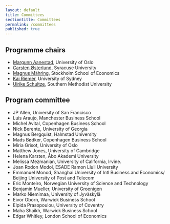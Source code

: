 ```yaml
---
layout: default
title: Committees
sectiontitle: Committees
permalink: /committees
published: true
---
```


## Programme chairs
- [Margunn Aanestad](http://www.mn.uio.no/ifi/english/people/aca/margunn/index.html), University of Oslo 
- [Carsten Østerlund](https://ischool.syr.edu/people/directories/view/costerlu/), Syracuse University
- [Magnus Mähring](https://www.hhs.se/sv/personsida/?personId=2861033), Stockholm School of Economics
- [Kai Riemer](http://sydney.edu.au/business/staff/kai.riemer), University of Sydney
- [Ulrike Schultze](http://www.smu.edu/Cox/Departments/FacultyDirectory/SchultzeUlrike), Southern Methodist University

## Program committee
- JP Allen,	University of San Francisco
- Luis Araujo, Manchester Business School
- Michel Avital, Copenhagen Business School
- Nick Berente,	University of Georgia
- Magnus Bergquist,	Halmstad University
- Mads Bødker, Copenhagen Business School
- Miria Grisot, University of Oslo
- Matthew Jones, University of Cambridge
- Helena Karsten,	Åbo Akademi University
- Melissa Mezmanian, University of California, Irvine. 
- Joan Rodon Modol, ESADE Ramon Llull University
- Emmanuel Monod, Shanghai University of Intl Business and Economics/ Beijing University of Post and Telecom
- Eric Monteiro, Norwegian University of Science and Technology
- Benjamin Mueller, University of Groenigen
- Marko Niemimaa,	University of Jyväskylä
- Eivor Oborn,	Warwick Business School
- Elpida Prasopoulou,	University of Coventry
- Maha Shaikh,	Warwick Business School
- Edgar Whitley,	London School of Economics

                                
